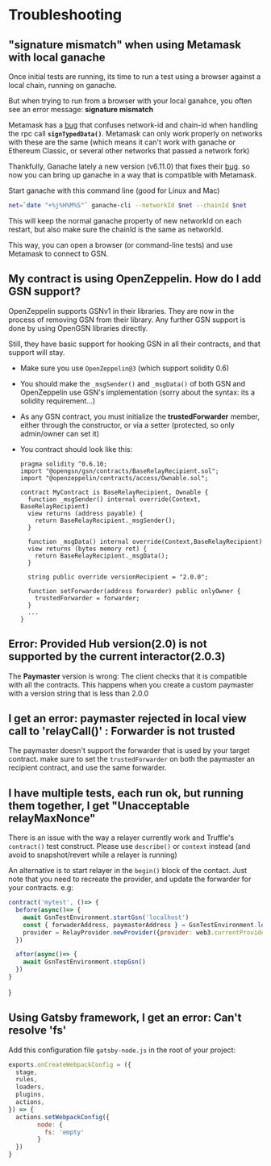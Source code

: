 # Troubleshooting

## "signature mismatch" when using Metamask with local ganache

Once initial tests are running, its time to run a test using a browser against a local chain, running on ganache.

But when trying to run from a browser with your local ganahce, you often see an error message: **signature mismatch**

Metamask has a [bug](https://github.com/MetaMask/metamask-extension/issues/8385) that confuses network-id and chain-id when handling the rpc call **`signTypedData()`**. Metamask can only work properly on networks with these are the same (which means it can't work with ganache or Ethereum Classic, or several other networks that passed a network fork)

Thankfully, Ganache lately a new version (v6.11.0) that fixes their [bug](https://github.com/trufflesuite/ganache-core/issues/515). so now you can bring up ganache in a way that is compatible with Metamask.

Start ganache with this command line (good for Linux and Mac)

```sh
net=`date "+%j%H%M%S"` ganache-cli --networkId $net --chainId $net
```

This will keep the normal ganache property of new networkId on each restart, but also make sure the chainId is the same as networkId.

This way, you can open a browser (or command-line tests) and use Metamask to connect to GSN.

## My contract is using OpenZeppelin. How do I add GSN support?

OpenZeppelin supports GSNv1 in their libraries. They are now in the process of removing GSN from their library.
Any further GSN support is done by using OpenGSN libraries directly.

Still, they have basic support for hooking GSN in all their contracts, and that support will stay.

- Make sure you use `OpenZeppelin@3` (which support solidity 0.6)
- You should make the `_msgSender()` and `_msgData()` of both GSN and OpenZeppelin use GSN's implementation (sorry about the syntax: its a solidity requirement...)
- As any GSN contract, you must initialize the **trustedForwarder** member, either through the constructor, or via a setter (protected, so only admin/owner can set it)
- You contract should look like this:

  ```solidity
  pragma solidity ^0.6.10;
  import "@opengsn/gsn/contracts/BaseRelayRecipient.sol";
  import "@openzeppelin/contracts/access/Ownable.sol";

  contract MyContract is BaseRelayRecipient, Ownable {
    function _msgSender() internal override(Context, BaseRelayRecipient)
    view returns (address payable) {
      return BaseRelayRecipient._msgSender();
    }

    function _msgData() internal override(Context,BaseRelayRecipient)
    view returns (bytes memory ret) {
      return BaseRelayRecipient._msgData();
    }

    string public override versionRecipient = "2.0.0";

    function setForwarder(address forwarder) public onlyOwner {
      trustedForwarder = forwarder;
    }
    ...
  }
  ```


## Error: Provided Hub version(2.0) is not supported by the current interactor(2.0.3)

The **Paymaster** version is wrong: The client checks that it is compatible with all the contracts.
This happens when you create a custom paymaster with a version string that is less than 2.0.0


## I get an error: paymaster rejected in local view call to 'relayCall()' : Forwarder is not trusted

The paymaster doesn't support the forwarder that is used by your target contract.
make sure to set the `trustedForwarder` on both the paymaster an recipient contract, and use the same forwarder.


## I have multiple tests, each run ok, but running them together, I get "Unacceptable relayMaxNonce"

There is an issue with the way a relayer currently work and Truffle's `contract()` test construct.
Please use `describe()` or `context` instead (and avoid to snapshot/revert while a relayer is running)

An alternative is to start relayer in the `begin()` block of the contact.
Just note that you need to recreate the provider, and update the forwarder for your contracts.
e.g:

```js
contract('mytest', ()=> {
  before(async()=> {
    await GsnTestEnvironment.startGsn('localhost')
    const { forwaderAddress, paymasterAddress } = GsnTestEnvironment.loadDeployment()
    provider = RelayProvider.newProvider({provider: web3.currentProvider, config: { paymasterAddress}})
  })

  after(async()=> {
    await GsnTestEnvironment.stopGsn()
  })
}

```
  
}



## Using Gatsby framework, I get an error: Can't resolve 'fs' 

Add this configuration file `gatsby-node.js` in the root of your project:
```js
exports.onCreateWebpackConfig = ({
  stage,
  rules,
  loaders,
  plugins,
  actions,
}) => {
  actions.setWebpackConfig({
        node: {
          fs: 'empty'
        }
  })
}
```
